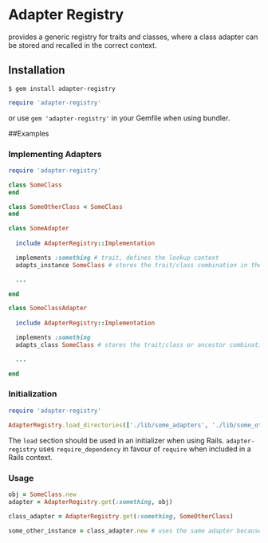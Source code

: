 # Adapter Registry

provides a generic registry for traits and classes, where a class adapter can
be stored and recalled in the correct context.

## Installation

```
$ gem install adapter-registry
```

```ruby
require 'adapter-registry'
```

or use ``gem 'adapter-registry'`` in your Gemfile when using bundler.

##Examples

### Implementing Adapters 

```ruby
require 'adapter-registry'

class SomeClass
end

class SomeOtherClass < SomeClass
end

class SomeAdapter
    
  include AdapterRegistry::Implementation

  implements :something # trait, defines the lookup context
  adapts_instance SomeClass # stores the trait/class combination in the registry

  ...

end

class SomeClassAdapter
    
  include AdapterRegistry::Implementation

  implements :something
  adapts_class SomeClass # stores the trait/class or ancestor combination in the registry

  ...

end
```

### Initialization

```ruby
require 'adapter-registry'

AdapterRegistry.load_directories(['./lib/some_adapters', './lib/some_other_adapters'])
```

The ``load`` section should be used in an initializer when using Rails. ``adapter-registry`` uses ``require_dependency`` in favour of ``require`` when included in a Rails context.

### Usage

```ruby
obj = SomeClass.new
adapter = AdapterRegistry.get(:something, obj)

class_adapter = AdapterRegistry.get(:something, SomeOtherClass)

some_other_instance = class_adapter.new # uses the same adapter because SomeClass is an ancestor
```

